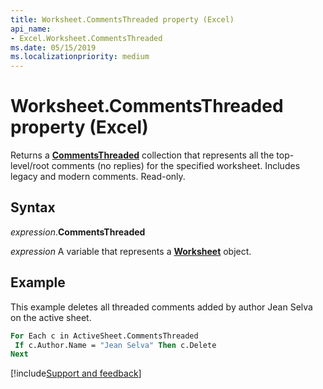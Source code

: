 ```yaml
---
title: Worksheet.CommentsThreaded property (Excel)
api_name:
- Excel.Worksheet.CommentsThreaded
ms.date: 05/15/2019
ms.localizationpriority: medium
---
```



# Worksheet.CommentsThreaded property (Excel)

Returns a **[CommentsThreaded](Excel.CommentsThreaded.md)** collection that represents all the top-level/root comments (no replies) for the specified worksheet. Includes legacy and modern comments. Read-only. 

## Syntax

_expression_.**CommentsThreaded**

_expression_ A variable that represents a **[Worksheet](Excel.Worksheet.md)** object.


## Example

This example deletes all threaded comments added by author Jean Selva on the active sheet.

```vb
For Each c in ActiveSheet.CommentsThreaded
 If c.Author.Name = "Jean Selva" Then c.Delete 
Next
```




[!include[Support and feedback](~/includes/feedback-boilerplate.md)]